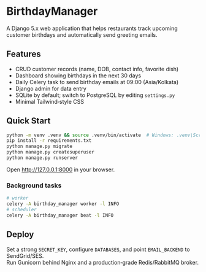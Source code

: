 # BirthdayManager

A Django 5.x web application that helps restaurants track upcoming customer birthdays and automatically send greeting emails.

## Features

* CRUD customer records (name, DOB, contact info, favorite dish)
* Dashboard showing birthdays in the next 30 days
* Daily Celery task to send birthday emails at 09:00 (Asia/Kolkata)
* Django admin for data entry
* SQLite by default; switch to PostgreSQL by editing `settings.py`
* Minimal Tailwind‑style CSS

## Quick Start

```bash
python -m venv .venv && source .venv/bin/activate  # Windows: .venv\Scripts\activate
pip install -r requirements.txt
python manage.py migrate
python manage.py createsuperuser
python manage.py runserver
```

Open <http://127.0.0.1:8000> in your browser.

### Background tasks

```bash
# worker
celery -A birthday_manager worker -l INFO
# scheduler
celery -A birthday_manager beat -l INFO
```

## Deploy

Set a strong `SECRET_KEY`, configure `DATABASES`, and point `EMAIL_BACKEND` to SendGrid/SES.  
Run Gunicorn behind Nginx and a production‑grade Redis/RabbitMQ broker.

